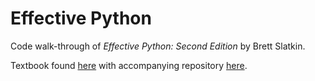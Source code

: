 # Effective Python

Code walk-through of *Effective Python: Second Edition* by Brett Slatkin. 

Textbook found [here](http://sd.blackball.lv/library/Effective_Python_(2015).pdf) with accompanying repository [here](https://github.com/bslatkin/effectivepython).
